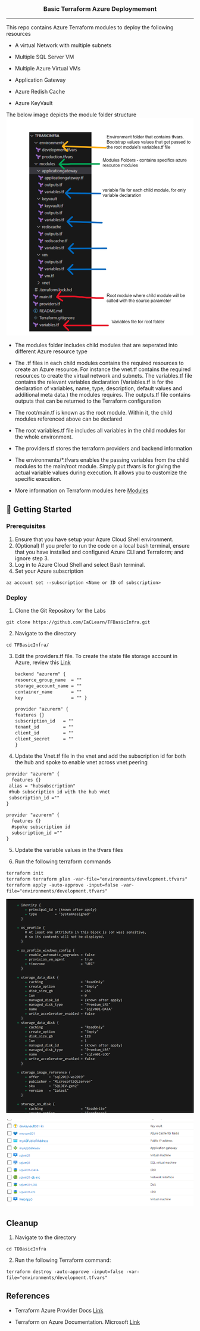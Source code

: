 
<h3 align="center">Basic Terraform Azure Deploymement</h3>



------------------------------

<p align="reight"> This repo contains Azure Terraform modules to deploy the following resources
    <br> 
</p>

- A virtual Network with multiple subnets
- Multiple SQL Server VM
- Multiple Azure Virtual VMs

- Application Gateway

- Azure Redish Cache 

- Azure KeyVault


The below image depicts the module folder structure
![Alt text](images/folderstructure.png)


- The modules folder includes child modules that are seperated into different Azure resource type

- The .tf files in each child modules contains the required resources to create an Azure resource. For instance the vnet.tf contains the required resources to create the virtual network and subnets. The variables.tf file contains the relevant variables declaration (Variables.tf is for the declaration of variables, name, type, description, default values and additional meta data.) the modules requires. The outputs.tf file contains outputs that can be returned to the Terraform configuration

- The root/main.tf is known as the root module. Within it, the child modules referenced above can be declared

- The root variables.tf file includes all variables in the child modules for the whole environment.

- The providers.tf stores the terraform providers and backend information

- The environments/*.tfvars enables the passing variables from the child modules to the main/root module. Simply put tfvars is for giving the actual variable values during execution. It allows you to customize the specific execution. 

- More information on Terraform modules here [Modules](https://developer.hashicorp.com/terraform/tutorials/modules/module#what-is-a-terraform-module)

## 🏁 Getting Started <a name = "getting_started"></a>

### Prerequisites

1. Ensure that you have setup your Azure Cloud Shell environment.
2. (Optional) If you prefer to run the code on a local bash terminal, ensure that you have installed and configured Azure CLI and Terraform; and ignore step 3.
3. Log in to Azure Cloud Shell and select Bash terminal.
4. Set your Azure subscription
```
az account set --subscription <Name or ID of subscription>
```

### Deploy

1. Clone the Git Repository for the Labs

```
git clone https://github.com/IaCLearn/TFBasicInfra.git
```
2. Navigate to the directory
```
cd TFBasicInfra/
```
3. Edit the providers.tf file. To create the state file storage account in Azure, review this [Link](https://learn.microsoft.com/en-us/azure/developer/terraform/store-state-in-azure-storage?tabs=azure-cli)
     ```
     backend "azurerm" {
     resource_group_name  = ""
     storage_account_name = ""
     container_name       = ""
     key                  = "" }
    ```
    ```
    provider "azurerm" {
    features {}
    subscription_id   = ""
    tenant_id         = ""
    client_id         = ""
    client_secret     = ""
    }
    ```
4. Update the Vnet.tf file in the vnet and add the subscription id for both the hub and spoke to enable vnet across vnet peering
```
provider "azurerm" {
  features {}
 alias = "hubsubscription"
 #hub subscription id with the hub vnet
 subscription_id ="" 
}
```
```
provider "azurerm" {
  features {}
  #spoke subscription id
  subscription_id ="" 
}
```
5. Update the variable values in the tfvars files

6. Run the following terraform commands

```
terraform init
terraform terraform plan -var-file="environments/development.tfvars"
terraform apply -auto-approve -input=false -var-file="environments/development.tfvars"
```

![Alt text](images/terraformplan.png)

![Alt text](images/deployedresources.png)

## Cleanup

1. Navigate to the directory

```
cd TDBasicInfra
```

2. Run the following Terraform command:

```
terraform destroy -auto-approve -input=false -var-file="environments/development.tfvars"
```

## References

- Terraform Azure Provider Docs [Link](https://registry.terraform.io/providers/hashicorp/azurerm/latest/docs)

- Terraform on Azure Documentation. Microsoft [Link](https://learn.microsoft.com/en-us/azure/developer/terraform/)
